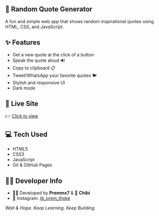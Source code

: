 ## 🌟 Random Quote Generator
A fun and simple web app that shows random inspirational quotes using HTML, CSS, and JavaScript.

## ✨ Features
- Get a new quote at the click of a button
- Speak the quote aloud 🔊
- Copy to clipboard 📋
- Tweet/WhatsApp your favorite quotes 🐦
- Stylish and responsive UI
- Dark mode

## 🔗 Live Site
👉 [Click to view](https://premthoke.github.io/quote-generator/)

## 💻 Tech Used
- HTML5
- CSS3
- JavaScript
- Git & GitHub Pages

## 👨‍💻 Developer Info
- 🧑‍💻 Developed by **Premmx7** & 🧠 **Chibi**
- 📸 Instagram: [@_prem_thoke](https://instagram.com/_prem_thoke)


 *Wait & Hope. Keep Learning. Keep Building.*
